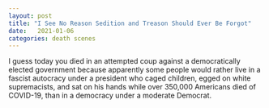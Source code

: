 ```yaml
---
layout: post
title: "I See No Reason Sedition and Treason Should Ever Be Forgot"
date:   2021-01-06
categories: death scenes
---
```

I guess today you died in an attempted coup against a democratically elected government because apparently some people would rather live in a fascist autocracy under a president who caged children, egged on white supremacists, and sat on his hands while over 350,000 Americans died of COVID-19, than in a democracy under a moderate Democrat.
